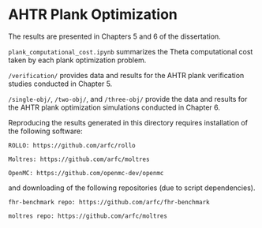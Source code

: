 # AHTR Plank Optimization 

The results are presented in Chapters 5 and 6 of the dissertation. 

`plank_computational_cost.ipynb` summarizes the Theta computational cost taken by each plank optimization problem. 

`/verification/` provides data and results for the AHTR plank verification studies conducted in Chapter 5. 

`/single-obj/`, `/two-obj/`, and `/three-obj/` provide the data and results for the AHTR plank optimization simulations conducted in Chapter 6. 

Reproducing the results generated in this directory requires installation of the following software: 

```
ROLLO: https://github.com/arfc/rollo

Moltres: https://github.com/arfc/moltres

OpenMC: https://github.com/openmc-dev/openmc
```
and downloading of the following repositories (due to script dependencies).
```
fhr-benchmark repo: https://github.com/arfc/fhr-benchmark

moltres repo: https://github.com/arfc/moltres
```
